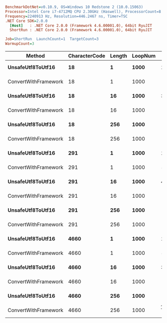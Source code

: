 ``` ini

BenchmarkDotNet=v0.10.9, OS=Windows 10 Redstone 2 (10.0.15063)
Processor=Intel Core i7-4712MQ CPU 2.30GHz (Haswell), ProcessorCount=8
Frequency=2240913 Hz, Resolution=446.2467 ns, Timer=TSC
.NET Core SDK=2.0.0
  [Host]   : .NET Core 2.0.0 (Framework 4.6.00001.0), 64bit RyuJIT
  ShortRun : .NET Core 2.0.0 (Framework 4.6.00001.0), 64bit RyuJIT

Job=ShortRun  LaunchCount=1  TargetCount=3  
WarmupCount=3  

```
 |               Method | CharacterCode | Length | LoopNum |        Mean |       Error |    StdDev |
 |--------------------- |-------------- |------- |-------- |------------:|------------:|----------:|
 |    **UnsafeUtf8ToUtf16** |            **18** |      **1** |    **1000** |    **17.81 us** |  **10.3103 us** | **0.5825 us** |
 | ConvertWithFramework |            18 |      1 |    1000 |    37.78 us |  13.5036 us | 0.7630 us |
 |    **UnsafeUtf8ToUtf16** |            **18** |     **16** |    **1000** |    **30.12 us** |   **7.7396 us** | **0.4373 us** |
 | ConvertWithFramework |            18 |     16 |    1000 |    51.43 us |  13.1100 us | 0.7407 us |
 |    **UnsafeUtf8ToUtf16** |            **18** |    **256** |    **1000** |   **277.96 us** | **148.3220 us** | **8.3805 us** |
 | ConvertWithFramework |            18 |    256 |    1000 |   220.55 us |  56.4920 us | 3.1919 us |
 |    **UnsafeUtf8ToUtf16** |           **291** |      **1** |    **1000** |    **10.81 us** |   **0.6888 us** | **0.0389 us** |
 | ConvertWithFramework |           291 |      1 |    1000 |    42.00 us |   2.2490 us | 0.1271 us |
 |    **UnsafeUtf8ToUtf16** |           **291** |     **16** |    **1000** |    **41.31 us** |  **16.8139 us** | **0.9500 us** |
 | ConvertWithFramework |           291 |     16 |    1000 |   146.81 us |   1.4975 us | 0.0846 us |
 |    **UnsafeUtf8ToUtf16** |           **291** |    **256** |    **1000** |   **375.84 us** |  **28.3610 us** | **1.6024 us** |
 | ConvertWithFramework |           291 |    256 |    1000 |   968.56 us |  35.8456 us | 2.0253 us |
 |    **UnsafeUtf8ToUtf16** |          **4660** |      **1** |    **1000** |    **10.26 us** |   **1.8687 us** | **0.1056 us** |
 | ConvertWithFramework |          4660 |      1 |    1000 |    44.33 us |   9.3102 us | 0.5260 us |
 |    **UnsafeUtf8ToUtf16** |          **4660** |     **16** |    **1000** |    **33.41 us** |  **11.9960 us** | **0.6778 us** |
 | ConvertWithFramework |          4660 |     16 |    1000 |   193.11 us |  13.9341 us | 0.7873 us |
 |    **UnsafeUtf8ToUtf16** |          **4660** |    **256** |    **1000** |   **300.56 us** |  **13.8704 us** | **0.7837 us** |
 | ConvertWithFramework |          4660 |    256 |    1000 | 1,598.22 us | 167.6437 us | 9.4722 us |
